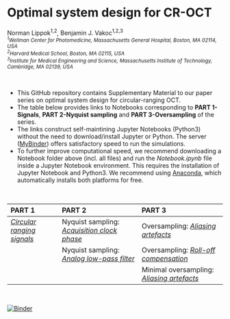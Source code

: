 
# Optimal system design for CR-OCT
Norman Lippok<sup>1,2</sup>, Benjamin J. Vakoc<sup>1,2,3</sup> <br>
<i><sub><sup>1</sup>Wellman Center for Photomedicine, Massachusetts General Hospital, Boston, MA 02114, USA<br>
<sup>2</sup>Harvard Medical School, Boston, MA 02115, USA<br>
<sup>3</sup>Institute for Medical Engineering and Science, Massachusetts Institute of Technology, Cambridge, MA 02139, USA </sub>
</i> 

<br>

* This GitHub repository contains Supplementary Material to our paper series on optimal system design for circular-ranging OCT. 
* The table below provides links to Notebooks corresponding to **PART 1-Signals**, **PART 2-Nyquist sampling** and **PART 3-Oversampling** of the series.
* The links construct self-maintining Jupyter Notebooks (Python3) without the need to download/install Jupyter or Python. The server (<a href="https://mybinder.org">MyBinder</a>) offers satisfactory speed to run the simulations.
* To further improve computational speed, we recommend downloading a Notebook folder above (incl. all files) and run the *Notebook.ipynb* file inside a Jupyter Notebook environment. This requires the installation of Jupyter Notebook and Python3. We recommend using <a href="https://www.anaconda.com/products/individual">Anaconda</a>, which automatically installs both platforms for free. 

<br>

| PART 1 | PART 2 | PART 3 |
| :--- | :--- | :--- |
| <a href="https://mybinder.org/v2/gh/nlippok/Notebooks-CR-OCT-Sampling-public/HEAD?urlpath=%2Fvoila%2Frender%2FPart1%2FNotebook.ipynb">*Circular ranging signals*</a> | Nyquist sampling: <a href="https://mybinder.org/v2/gh/nlippok/Notebooks-CR-OCT-Sampling-public/HEAD?urlpath=%2Fvoila%2Frender%2FPart2%2FPhase%2FNotebook.ipynb">*Acquisition clock phase*</a> | Oversampling: <a href="https://mybinder.org/v2/gh/nlippok/Notebooks-CR-OCT-Sampling-public/HEAD?urlpath=%2Fvoila%2Frender%2FPart3%2FArtefacts%2FNotebook.ipynb">*Aliasing artefacts*</a> |
| | Nyquist sampling: <a href="https://mybinder.org/v2/gh/nlippok/Notebooks-CR-OCT-Sampling-public/HEAD?urlpath=%2Fvoila%2Frender%2FPart2%2FSNR%2FNotebook.ipynb">*Analog low-pass filter*</a> | Oversampling: <a href="https://mybinder.org/v2/gh/nlippok/Notebooks-CR-OCT-Sampling-public/HEAD?urlpath=%2Fvoila%2Frender%2FPart3%2FRoll-off%2FNotebook.ipynb">*Roll-off compensation*</a> |
| | | Minimal oversampling: <a href="https://mybinder.org/v2/gh/nlippok/Notebooks-CR-OCT-Sampling-public/HEAD?urlpath=%2Fvoila%2Frender%2FPart3%2FMinimal%20oversampling%2FNotebook1.ipynb">*Aliasing artefacts*</a>|

<br>

[![Binder](https://mybinder.org/badge_logo.svg)](https://mybinder.org/v2/gh/nlippok/Notebooks-CR-OCT-Sampling-public/HEAD)

